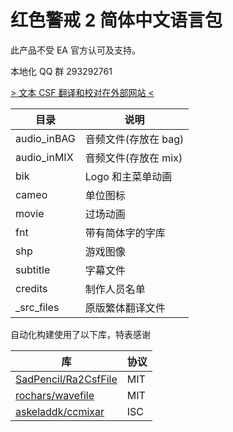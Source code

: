 # 红色警戒 2 简体中文语言包

此产品不受 EA 官方认可及支持。

本地化 QQ 群 293292761

[> 文本 CSF 翻译和校对在外部网站 <](https://weblate.usvcs.cn/projects/redalert2_yr_chs/)

| 目录        | 说明                 |
| ----------- | -------------------- |
| audio_inBAG | 音频文件(存放在 bag) |
| audio_inMIX | 音频文件(存放在 mix) |
| bik         | Logo 和主菜单动画    |
| cameo       | 单位图标             |
| movie       | 过场动画             |
| fnt         | 带有简体字的字库     |
| shp         | 游戏图像             |
| subtitle    | 字幕文件             |
| credits     | 制作人员名单         |
| \_src_files | 原版繁体翻译文件     |

自动化构建使用了以下库，特表感谢

| 库                                                              | 协议 |
| --------------------------------------------------------------- | ---- |
| [SadPencil/Ra2CsfFile](https://github.com/SadPencil/Ra2CsfFile) | MIT  |
| [rochars/wavefile](https://github.com/rochars/wavefile)         | MIT  |
| [askeladdk/ccmixar](https://github.com/askeladdk/ccmixar)       | ISC  |
